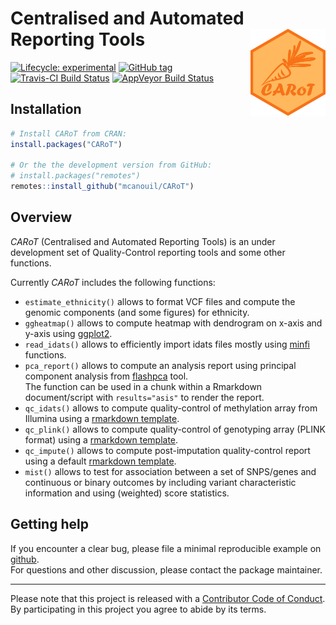 
<!-- README.md is generated from README.Rmd. Please edit that file -->

# Centralised and Automated Reporting Tools <img src="man/figures/carot.png" align="right" width="120" />

<!-- badges: start -->

[![Lifecycle:
experimental](https://img.shields.io/badge/lifecycle-experimental-orange.svg)](https://www.tidyverse.org/lifecycle/#experimental)
[![GitHub
tag](https://img.shields.io/github/tag/mcanouil/CARoT.svg?label=latest%20tag)](https://github.com/mcanouil/CARoT)
[![Travis-CI Build
Status](https://travis-ci.org/mcanouil/CARoT.svg?branch=master)](https://travis-ci.org/mcanouil/CARoT)
[![AppVeyor Build
Status](https://ci.appveyor.com/api/projects/status/github/mcanouil/CARoT?branch=master&svg=true)](https://ci.appveyor.com/project/mcanouil/CARoT)
<!--[![Coverage Status (codecov)](https://codecov.io/gh/mcanouil/CARoT/branch/master/graph/badge.svg)](https://codecov.io/gh/mcanouil/CARoT) -->
<!--[![CRAN_Status_Badge](http://www.r-pkg.org/badges/version-ago/CARoT)](https://cran.r-project.org/package=CARoT) -->
<!--[![cran checks_worst](https://cranchecks.info/badges/worst/CARoT)](https://cran.r-project.org/web/checks/check_results_CARoT.html) -->
<!--[![CRAN_Download_total](http://cranlogs.r-pkg.org/badges/grand-total/CARoT)](https://cran.r-project.org/package=CARoT) -->
<!--[![CII Best Practices](https://bestpractices.coreinfrastructure.org/projects/2719/badge)](https://bestpractices.coreinfrastructure.org/projects/2719) -->
<!--[![cran checks_summary](https://cranchecks.info/badges/summary/CARoT)](https://cran.r-project.org/web/checks/check_results_CARoT.html) -->
<!--[![CRAN_Download_month](http://cranlogs.r-pkg.org/badges/CARoT?color=brightgreen)](https://cran.r-project.org/package=CARoT) -->
<!--[![Coverage Status (coveralls)](https://coveralls.io/repos/github/mcanouil/CARoT/badge.svg?branch=master)](https://coveralls.io/github/mcanouil/CARoT?branch=master) -->
<!-- badges: end -->

## Installation

``` r
# Install CARoT from CRAN:
install.packages("CARoT")

# Or the the development version from GitHub:
# install.packages("remotes")
remotes::install_github("mcanouil/CARoT")
```

## Overview

*CARoT* (Centralised and Automated Reporting Tools) is an under
development set of Quality-Control reporting tools and some other
functions.

Currently *CARoT* includes the following functions:

  - `estimate_ethnicity()` allows to format VCF files and compute the
    genomic components (and some figures) for ethnicity.
  - `ggheatmap()` allows to compute heatmap with dendrogram on x-axis
    and y-axis using [ggplot2](https://ggplot2.tidyverse.org/).
  - `read_idats()` allows to efficiently import idats files mostly using
    [minfi](https://doi.org/doi:10.18129/B9.bioc.minfi) functions.
  - `pca_report()` allows to compute an analysis report using principal
    component analysis from
    [flashpca](https://github.com/gabraham/flashpca) tool.  
    The function can be used in a chunk within a Rmarkdown
    document/script with `results="asis"` to render the report.
  - `qc_idats()` allows to compute quality-control of methylation array
    from Illumina using a [rmarkdown
    template](https://github.com/mcanouil/CARoT/blob/master/inst/rmarkdown/qc_idats.Rmd).
  - `qc_plink()` allows to compute quality-control of genotyping array
    (PLINK format) using a [rmarkdown
    template](https://github.com/mcanouil/CARoT/blob/master/inst/rmarkdown/qc_plink.Rmd).
  - `qc_impute()` allows to compute post-imputation quality-control
    report using a default [rmarkdown
    template](https://github.com/mcanouil/CARoT/blob/master/inst/rmarkdown/qc_impute.Rmd).
  - `mist()` allows to test for association between a set of SNPS/genes
    and continuous or binary outcomes by including variant
    characteristic information and using (weighted) score statistics.

## Getting help

If you encounter a clear bug, please file a minimal reproducible example
on [github](https://github.com/mcanouil/CARoT/issues).  
For questions and other discussion, please contact the package
maintainer.

-----

Please note that this project is released with a [Contributor Code of
Conduct](.github/CODE_OF_CONDUCT.md).  
By participating in this project you agree to abide by its terms.
